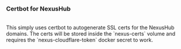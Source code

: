 ### Certbot for NexusHub
<br>
This simply uses certbot to autogenerate SSL certs for the NexusHub domains.
The certs will be stored inside the `nexus-certs` volume and requires the
`nexus-cloudflare-token` docker secret to work.
